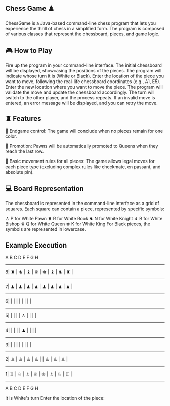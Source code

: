 ## Chess Game ♟️
ChessGame is a Java-based command-line chess program that lets you experience the thrill of chess in a simplified form. The program is composed of various classes that represent the chessboard, pieces, and game logic.

## 🎮 How to Play
Fire up the program in your command-line interface.
The initial chessboard will be displayed, showcasing the positions of the pieces.
The program will indicate whose turn it is (White or Black).
Enter the location of the piece you want to move, following the real-life chessboard coordinates (e.g., A1, E5).
Enter the new location where you want to move the piece.
The program will validate the move and update the chessboard accordingly.
The turn will switch to the other player, and the process repeats.
If an invalid move is entered, an error message will be displayed, and you can retry the move.
## ♜ Features
🏁 Endgame control: The game will conclude when no pieces remain for one color.

👑 Promotion: Pawns will be automatically promoted to Queens when they reach the last row.

🐎 Basic movement rules for all pieces: The game allows legal moves for each piece type (excluding complex rules like checkmate, en passant, and absolute pin).

## 💻 Board Representation
The chessboard is represented in the command-line interface as a grid of squares. Each square can contain a piece, represented by specific symbols:

♙ P for White Pawn ♜ R for White Rook ♞ N for White Knight ♝ B for White Bishop ♛ Q for White Queen ♚ K for White King For Black pieces, the symbols are represented in lowercase.

## Example Execution

   A    B    C    D    E    F    G    H
  ______________________________________
8| ♜ | ♞ | ♝ | ♛ | ♚ | ♝ | ♞ | ♜ |
  ______________________________________
7| ♟ | ♟ | ♟ | ♟ | ♟ | ♟ | ♟ | ♟ |
  ______________________________________
6|    |    |    |    |    |    |    |   |
  ______________________________________
5|    |    |    |    | ♙ |    |    |   |
  ______________________________________
4|    |    |    |    | ♟ |    |    |   |
  ______________________________________
3|    |    |    |    |    |    |    |   |
  ______________________________________
2| ♙ | ♙ | ♙ | ♙ |    | ♙ | ♙ | ♙ |
  ______________________________________
1| ♖ | ♘ | ♗ | ♕ | ♔ | ♗ | ♘ | ♖ |
  ______________________________________
   A    B    C    D    E    F    G    H

It is White's turn
Enter the location of the piece:

